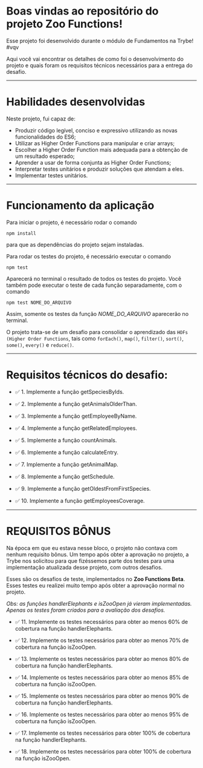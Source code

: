 # Boas vindas ao repositório do projeto <b>Zoo Functions</b>!

Esse projeto foi desenvolvido durante o módulo de Fundamentos na Trybe! #vqv 

Aqui você vai encontrar os detalhes de como foi o desenvolvimento do projeto e quais foram os requisitos técnicos necessários para a entrega do desafio.

---

# Habilidades desenvolvidas

Neste projeto, fui capaz de:

- Produzir código legível, conciso e expressivo utilizando as novas funcionalidades do ES6;
- Utilizar as Higher Order Functions para manipular e criar arrays;
- Escolher a Higher Order Function mais adequada para a obtenção de um resultado esperado;
- Aprender a usar de forma conjunta as Higher Order Functions;
- Interpretar testes unitários e produzir soluções que atendam a eles.
- Implementar testes unitários.

---

# Funcionamento da aplicação

Para iniciar o projeto, é necessário rodar o comando
```
npm install
```
para que as dependências do projeto sejam instaladas.

Para rodar os testes do projeto, é necessário executar o comando
```
npm test
```
Aparecerá no terminal o resultado de todos os testes do projeto. Você também pode executar o teste de cada função separadamente, com o comando
```
npm test NOME_DO_ARQUIVO
```
Assim, somente os testes da função *NOME_DO_ARQUIVO* aparecerão no terminal.

O projeto trata-se de um desafio para consolidar o aprendizado das `HOFs (Higher Order Functions`, tais como `forEach()`, `map()`, `filter()`, `sort()`, `some()`, `every()` e `reduce()`.

---

# Requisitos técnicos do desafio:

- ✅ 1. Implemente a função getSpeciesByIds.

- ✅ 2. Implemente a função getAnimalsOlderThan.

- ✅ 3. Implemente a função getEmployeeByName.

- ✅ 4. Implemente a função getRelatedEmployees.

- ✅ 5. Implemente a função countAnimals.

- ✅ 6. Implemente a função calculateEntry.

- ✅ 7. Implemente a função getAnimalMap.

- ✅ 8. Implemente a função getSchedule.

- ✅ 9. Implemente a função getOldestFromFirstSpecies.

- ✅ 10. Implemente a função getEmployeesCoverage.

--- 

# REQUISITOS BÔNUS

Na época em que eu estava nesse bloco, o projeto não contava com nenhum requisito bônus. Um tempo após obter a aprovação no projeto, a Trybe nos solicitou para que fizéssemos parte dos testes para uma implementação atualizada desse projeto, com outros desafios.

Esses são os desafios de teste, implementados no **Zoo Functions Beta**. Esses testes eu realizei muito tempo após obter a aprovação normal no projeto.

*Obs: as funções handlerElephants e isZooOpen já vieram implementadas. Apenas os testes foram criados para a avaliação dos desafios.*

- ✅ 11. Implemente os testes necessários para obter ao menos 60% de cobertura na função handlerElephants.

- ✅ 12. Implemente os testes necessários para obter ao menos 70% de cobertura na função isZooOpen.

- ✅ 13. Implemente os testes necessários para obter ao menos 80% de cobertura na função handlerElephants.

- ✅ 14. Implemente os testes necessários para obter ao menos 85% de cobertura na função isZooOpen.

- ✅ 15. Implemente os testes necessários para obter ao menos 90% de cobertura na função handlerElephants.

- ✅ 16. Implemente os testes necessários para obter ao menos 95% de cobertura na função isZooOpen.

- ✅ 17. Implemente os testes necessários para obter 100% de cobertura na função handlerElephants.

- ✅ 18. Implemente os testes necessários para obter 100% de cobertura na função isZooOpen.